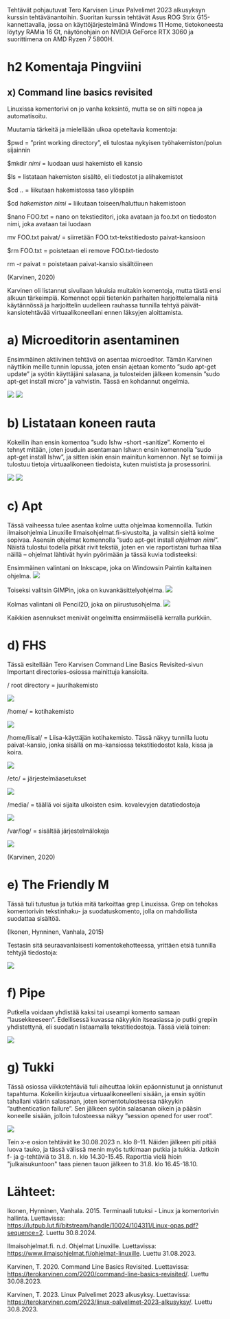 Tehtävät pohjautuvat Tero Karvisen Linux Palvelimet 2023 alkusyksyn kurssin tehtävänantoihin. 
Suoritan kurssin tehtävät Asus ROG Strix G15-kannettavalla, jossa on käyttöjärjestelmänä Windows 11 Home, tietokoneesta löytyy RAMia 16 Gt, 
näytönohjain on NVIDIA GeForce RTX 3060 ja suorittimena on AMD Ryzen 7 5800H.

# h2 Komentaja Pingviini
  ## x) Command line basics revisited

Linuxissa komentorivi on jo vanha keksintö, mutta se on silti nopea ja automatisoitu.


Muutamia tärkeitä ja mielellään ulkoa opeteltavia komentoja:

$pwd = ”print working directory”, eli tulostaa nykyisen työhakemiston/polun sijainnin

$mkdir *nimi* = luodaan uusi hakemisto eli kansio

$ls = listataan hakemiston sisältö, eli tiedostot ja alihakemistot

$cd .. = liikutaan hakemistossa taso ylöspäin

$cd *hakemiston nimi* = liikutaan toiseen/haluttuun hakemistoon

$nano FOO.txt = nano on tekstieditori, joka avataan ja foo.txt on tiedoston nimi, joka avataan tai luodaan

mv FOO.txt paivat/ = siirretään FOO.txt-tekstitiedosto paivat-kansioon

$rm FOO.txt = poistetaan eli remove FOO.txt-tiedosto

rm -r paivat = poistetaan paivat-kansio sisältöineen

(Karvinen, 2020)

Karvinen oli listannut sivullaan lukuisia muitakin komentoja, mutta tästä ensi alkuun tärkeimpiä. Komennot oppii tietenkin parhaiten harjoittelemalla niitä käytännössä ja harjoittelin uudelleen rauhassa tunnilla tehtyä päivät-kansiotehtävää virtuaalikoneellani ennen läksyjen aloittamista.

# a) Microeditorin asentaminen
Ensimmäinen aktiivinen tehtävä on asentaa microeditor. Tämän Karvinen näyttikin meille tunnin lopussa, joten ensin ajetaan komento ”sudo apt-get update” ja syötin käyttäjäni salasana, 
ja tulosteiden jälkeen komensin ”sudo apt-get install micro” ja vahvistin. Tässä en kohdannut ongelmia.

![](https://github.com/LiisaLesonen/linux-palvelimet/blob/main/images/2update.png)
![](https://github.com/LiisaLesonen/linux-palvelimet/blob/main/images/2micro.png)

# b) Listataan koneen rauta
Kokeilin ihan ensin komentoa ”sudo lshw -short -sanitize”. Komento ei tehnyt mitään, joten jouduin asentamaan lshw:n ensin komennolla ”sudo apt-get install lshw”, 
ja sitten iskin ensin mainitun komennon. Nyt se toimii ja tulostuu tietoja virtuaalikoneen tiedoista, kuten muistista ja prosessorini.

![](https://github.com/LiisaLesonen/linux-palvelimet/blob/main/images/3lshw.png)
![](https://github.com/LiisaLesonen/linux-palvelimet/blob/main/images/4speksit.png)

# c) Apt
Tässä vaiheessa tulee asentaa kolme uutta ohjelmaa komennoilla. Tutkin ilmaisohjelmia Linuxille Ilmaisohjelmat.fi-sivustolta, ja valitsin sieltä kolme sopivaa. Asensin ohjelmat komennolla ”sudo apt-get install *ohjelman nimi*”. 
Näistä tulostui todella pitkät rivit tekstiä, joten en vie raportistani turhaa tilaa näillä – ohjelmat lähtivät hyvin pyörimään ja tässä kuvia todisteeksi:

Ensimmäinen valintani on Inkscape, joka on Windowsin Paintin kaltainen ohjelma.
![](https://github.com/LiisaLesonen/linux-palvelimet/blob/main/images/inkscape1.png)

Toiseksi valitsin GIMPin, joka on kuvankäsittelyohjelma.
![](https://github.com/LiisaLesonen/linux-palvelimet/blob/main/images/gimp1.png)

Kolmas valintani oli Pencil2D, joka on piirustusohjelma.
![](https://github.com/LiisaLesonen/linux-palvelimet/blob/main/images/pencil2d.png)

Kaikkien asennukset menivät ongelmitta ensimmäisellä kerralla purkkiin.

# d) FHS
Tässä esitellään Tero Karvisen Command Line Basics Revisited-sivun Important directories-osiossa mainittuja kansioita.

/ root directory = juurihakemisto

![](https://github.com/LiisaLesonen/linux-palvelimet/blob/main/images/2root.png)

/home/ = kotihakemisto

![](https://github.com/LiisaLesonen/linux-palvelimet/blob/main/images/2home.png)

/home/liisal/ = Liisa-käyttäjän kotihakemisto. Tässä näkyy tunnilla luotu paivat-kansio, jonka sisällä on ma-kansiossa tekstitiedostot kala, kissa ja koira.

![](https://github.com/LiisaLesonen/linux-palvelimet/blob/main/images/2homeliisa.png)

/etc/ = järjestelmäasetukset

![](https://github.com/LiisaLesonen/linux-palvelimet/blob/main/images/2etc.png)

/media/ = täällä voi sijaita ulkoisten esim. kovalevyjen datatiedostoja

![](https://github.com/LiisaLesonen/linux-palvelimet/blob/main/images/2media.png)

/var/log/ = sisältää järjestelmälokeja

![](https://github.com/LiisaLesonen/linux-palvelimet/blob/main/images/2varlog.png)

(Karvinen, 2020)

# e) The Friendly M
Tässä tuli tutustua ja tutkia mitä tarkoittaa grep Linuxissa. Grep on tehokas komentorivin tekstinhaku- ja suodatuskomento, jolla on mahdollista suodattaa sisältöä.

(Ikonen, Hynninen, Vanhala, 2015)

Testasin sitä seuraavanlaisesti komentokehotteessa, yrittäen etsiä tunnilla tehtyjä tiedostoja:

![](https://github.com/LiisaLesonen/linux-palvelimet/blob/main/images/grep1.png)

# f) Pipe
Putkella voidaan yhdistää kaksi tai useampi komento samaan ”lausekkeeseen”. Edellisessä kuvassa näkyykin itseasiassa jo putki grepiin yhdistettynä, 
eli suodatin listaamalla tekstitiedostoja. Tässä vielä toinen:

![](https://github.com/LiisaLesonen/linux-palvelimet/blob/main/images/putki1.png)

# g) Tukki
Tässä osiossa viikkotehtäviä tuli aiheuttaa lokiin epäonnistunut ja onnistunut tapahtuma.
Kokeilin kirjautua virtuaalikoneelleni sisään, ja ensin syötin tahallani väärin salasanan, joten komentotulosteessa näkyykin ”authentication failure”. 
Sen jälkeen syötin salasanan oikein ja pääsin koneelle sisään, jolloin tulosteessa näkyy ”session opened for user root”.

![](https://github.com/LiisaLesonen/linux-palvelimet/blob/main/images/loki.png)

Tein x-e osion tehtävät ke 30.08.2023 n. klo 8–11. Näiden jälkeen piti pitää luova tauko, ja tässä välissä menin myös tutkimaan putkia ja tukkia. Jatkoin f- ja g-tehtäviä to 31.8. n. klo 14.30-15.45.
Raporttia vielä hioin "julkaisukuntoon" taas pienen tauon jälkeen to 31.8. klo 16.45-18.10.

# Lähteet:
Ikonen, Hynninen, Vanhala. 2015. Terminaali tutuksi - Linux ja komentorivin hallinta. Luettavissa: https://lutpub.lut.fi/bitstream/handle/10024/104311/Linux-opas.pdf?sequence=2. Luettu 30.8.2024.

Ilmaisohjelmat.fi. n.d. Ohjelmat Linuxille. Luettavissa: https://www.ilmaisohjelmat.fi/ohjelmat-linuxille. Luettu 31.08.2023.

Karvinen, T. 2020. Command Line Basics Revisited. Luettavissa: https://terokarvinen.com/2020/command-line-basics-revisited/. Luettu 30.08.2023.

Karvinen, T. 2023. Linux Palvelimet 2023 alkusyksy. Luettavissa: https://terokarvinen.com/2023/linux-palvelimet-2023-alkusyksy/. Luettu 30.8.2023.
